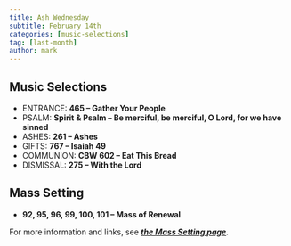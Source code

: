 ```yaml
---
title: Ash Wednesday 
subtitle: February 14th
categories: [music-selections]
tag: [last-month]
author: mark
---
```


## Music Selections

- ENTRANCE: **465 – Gather Your People**
- PSALM: **Spirit & Psalm – Be merciful, be merciful, O Lord, for we have sinned**
- ASHES: **261 – Ashes**
- GIFTS: **767 – Isaiah 49**
- COMMUNION: **CBW 602 – Eat This Bread**
- DISMISSAL: **275 – With the Lord**

## Mass Setting

- **92, 95, 96, 99, 100, 101 – Mass of Renewal**

For more information and links, see _**[the Mass Setting page](/mass-setting/)**_.
